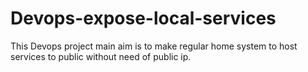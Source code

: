 # Devops-expose-local-services
This Devops project main aim is to make regular home system to host services to public without need of public ip.

